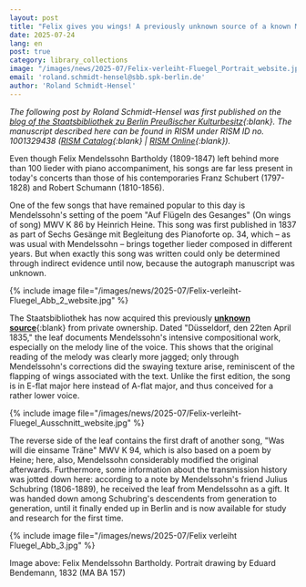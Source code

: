 ```yaml
---
layout: post
title: "Felix gives you wings! A previously unknown source of a known Mendelssohn lied"
date: 2025-07-24
lang: en
post: true
category: library_collections
image: "/images/news/2025-07/Felix-verleiht-Fluegel_Portrait_website.jpg"
email: 'roland.schmidt-hensel@sbb.spk-berlin.de'
author: 'Roland Schmidt-Hensel'
---
```


_The following post by Roland Schmidt-Hensel was first published on the [blog of the Staatsbibliothek zu Berlin Preußischer Kulturbesitz](https://blog.sbb.berlin/felix-verleiht-fluegel-eine-bisher-unbekannte-quelle-zu-einem-bekannten-mendelssohn-lied/){:blank}. The manuscript described here can be found in RISM under RISM ID no. 1001329438 ([RISM Catalog](https://opac.rism.info/id/rismid/rism1001329438){:blank} \| [RISM Online](https://rism.online/sources/1001329438){:blank})._

Even though Felix Mendelssohn Bartholdy (1809-1847) left behind more than 100 lieder with piano accompaniment, his songs are far less present in today's concerts than those of his contemporaries Franz Schubert (1797-1828) and Robert Schumann (1810-1856).

One of the few songs that have remained popular to this day is Mendelssohn's setting of the poem "Auf Flügeln des Gesanges" (On wings of song) MWV K 86 by Heinrich Heine. This song was first published in 1837 as part of Sechs Gesänge mit Begleitung des Pianoforte op. 34, which – as was usual with Mendelssohn – brings together lieder composed in different years. But when exactly this song was written could only be determined through indirect evidence until now, because the autograph manuscript was unknown.

{% include image file="/images/news/2025-07/Felix-verleiht-Fluegel_Abb_2_website.jpg" %}  

The Staatsbibliothek has now acquired this previously [**unknown source**](https://resolver.staatsbibliothek-berlin.de/SBB000382B600000000){:blank} from private ownership. Dated "Düsseldorf, den 22ten April 1835," the leaf documents Mendelssohn's intensive compositional work, especially on the melody line of the voice. This shows that the original reading of the melody was clearly more jagged; only through Mendelssohn's corrections did the swaying texture arise, reminiscent of the flapping of wings associated with the text. Unlike the first edition, the song is in E-flat major here instead of A-flat major, and thus conceived for a rather lower voice.

{% include image file="/images/news/2025-07/Felix-verleiht-Fluegel_Ausschnitt_website.jpg" %}  

The reverse side of the leaf contains the first draft of another song, "Was will die einsame Träne" MWV K 94, which is also based on a poem by Heine; here, also, Mendelssohn considerably modified the original afterwards. Furthermore, some information about the transmission history was jotted down here: according to a note by Mendelssohn's friend Julius Schubring (1806-1889), he received the leaf from Mendelssohn as a gift. It was handed down among Schubring's descendents from generation to generation, until it finally ended up in Berlin and is now available for study and research for the first time.

{% include image file="/images/news/2025-07/Felix verleiht Fluegel_Abb_3.jpg" %}

Image above: Felix Mendelssohn Bartholdy. Portrait drawing by Eduard Bendemann, 1832 (MA BA 157)
